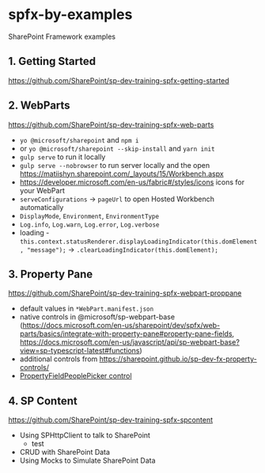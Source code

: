 # spfx-by-examples

SharePoint Framework examples

## 1. Getting Started

https://github.com/SharePoint/sp-dev-training-spfx-getting-started

## 2. WebParts

https://github.com/SharePoint/sp-dev-training-spfx-web-parts

- `yo @microsoft/sharepoint` and `npm i`
- or `yo @microsoft/sharepoint --skip-install` and `yarn init`
- `gulp serve` to run it locally
- `gulp serve --nobrowser` to run server locally and the open https://matiishyn.sharepoint.com/_layouts/15/Workbench.aspx
- https://developer.microsoft.com/en-us/fabric#/styles/icons icons for your WebPart
- `serveConfigurations` -> `pageUrl` to open Hosted Workbench automatically
- `DisplayMode`, `Environment`, `EnvironmentType`
- `Log.info`, `Log.warn`, `Log.error`, `Log.verbose`
- loading - `this.context.statusRenderer.displayLoadingIndicator(this.domElement, "message");` -> `.clearLoadingIndicator(this.domElement);`

## 3. Property Pane

https://github.com/SharePoint/sp-dev-training-spfx-webpart-proppane

- default values in `*WebPart.manifest.json`
- native controls in @microsoft/sp-webpart-base (https://docs.microsoft.com/en-us/sharepoint/dev/spfx/web-parts/basics/integrate-with-property-pane#property-pane-fields, https://docs.microsoft.com/en-us/javascript/api/sp-webpart-base?view=sp-typescript-latest#functions)
- additional controls from https://sharepoint.github.io/sp-dev-fx-property-controls/
- [PropertyFieldPeoplePicker control](https://sharepoint.github.io/sp-dev-fx-property-controls/controls/PropertyFieldPeoplePicker/)

## 4. SP Content

https://github.com/SharePoint/sp-dev-training-spfx-spcontent

- Using SPHttpClient to talk to SharePoint
  - test
- CRUD with SharePoint Data
- Using Mocks to Simulate SharePoint Data
